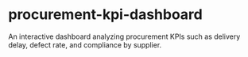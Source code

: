 # procurement-kpi-dashboard
An interactive dashboard analyzing procurement KPIs such as delivery delay, defect rate, and compliance by supplier.
